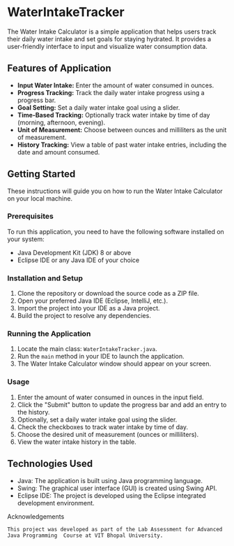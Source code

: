 # WaterIntakeTracker

The Water Intake Calculator is a simple application that helps users track their daily water intake and set goals for staying hydrated. It provides a user-friendly interface to input and visualize water consumption data.

## Features of Application

- **Input Water Intake:** Enter the amount of water consumed in ounces.
- **Progress Tracking:** Track the daily water intake progress using a progress bar.
- **Goal Setting:** Set a daily water intake goal using a slider.
- **Time-Based Tracking:** Optionally track water intake by time of day (morning, afternoon, evening).
- **Unit of Measurement:** Choose between ounces and milliliters as the unit of measurement.
- **History Tracking:** View a table of past water intake entries, including the date and amount consumed.


## Getting Started

These instructions will guide you on how to run the Water Intake Calculator on your local machine.

### Prerequisites

To run this application, you need to have the following software installed on your system:

- Java Development Kit (JDK) 8 or above
- Eclipse IDE or any Java IDE of your choice

### Installation and Setup

1. Clone the repository or download the source code as a ZIP file.
2. Open your preferred Java IDE (Eclipse, IntelliJ, etc.).
3. Import the project into your IDE as a Java project.
4. Build the project to resolve any dependencies.

### Running the Application

1. Locate the main class: `WaterIntakeTracker.java`.
2. Run the `main` method in your IDE to launch the application.
3. The Water Intake Calculator window should appear on your screen.

### Usage

1. Enter the amount of water consumed in ounces in the input field.
2. Click the "Submit" button to update the progress bar and add an entry to the history.
3. Optionally, set a daily water intake goal using the slider.
4. Check the checkboxes to track water intake by time of day.
5. Choose the desired unit of measurement (ounces or milliliters).
6. View the water intake history in the table.

## Technologies Used

- Java: The application is built using Java programming language.
- Swing: The graphical user interface (GUI) is created using Swing API.
- Eclipse IDE: The project is developed using the Eclipse integrated development environment.

Acknowledgements

    This project was developed as part of the Lab Assessment for Advanced Java Programming  Course at VIT Bhopal University.
